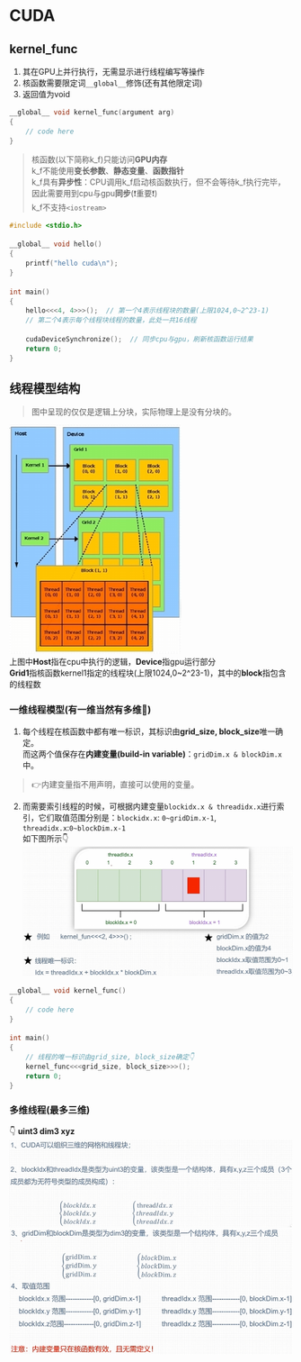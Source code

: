 # CUDA

## kernel_func

1. 其在GPU上并行执行，无需显示进行线程编写等操作
2. 核函数需要限定词`__global__`修饰(还有其他限定词)
3. 返回值为void

```cpp
__global__ void kernel_func(argument arg)
{
    // code here
}
```

> 核函数(以下简称k_f)只能访问**GPU内存**  
> k_f不能使用**变长参数**、**静态变量**、**函数指针**  
> k_f具有**异步性**：CPU调用k_f启动核函数执行，但不会等待k_f执行完毕，因此需要用到cpu与gpu**同步**(❗重要❗)  
> k_f不支持`<iostream>`

```cpp
#include <stdio.h>

__global__ void hello()
{
    printf("hello cuda\n");
}

int main()
{
    hello<<<4, 4>>>();  // 第一个4表示线程块的数量(上限1024,0~2^23-1)
    // 第二个4表示每个线程块线程的数量，此处一共16线程

    cudaDeviceSynchronize();  // 同步cpu与gpu，刷新核函数运行结果
    return 0;
}
```

## 线程模型结构

> 图中呈现的仅仅是逻辑上分块，实际物理上是没有分块的。

![线程模型结构](cuda_pics/线程模型结构.png  "线程模型结构")  
上图中**Host**指在cpu中执行的逻辑，**Device**指gpu运行部分  
**Grid1**指核函数kernel1指定的线程块(上限1024,0~2^23-1)，其中的**block**指包含的线程数

### 一维线程模型(有一维当然有多维😤)

1. 每个线程在核函数中都有唯一标识，其标识由**grid_size, block_size**唯一确定。  
而这两个值保存在**内建变量(build-in variable)**：`gridDim.x & blockDim.x`中。
> 👉内建变量指不用声明，直接可以使用的变量。

2. 而需要索引线程的时候，可根据内建变量`blockidx.x & threadidx.x`进行索引，它们取值范围分别是：`blockidx.x`: `0~gridDim.x-1`, `threadidx.x`:`0~blockDim.x-1`  
如下图所示👇
![线程标识](cuda_pics/Thread_idx.png)

```cpp
__global__ void kernel_func()
{
    // code here
}

int main()
{
    // 线程的唯一标识由grid_size, block_size确定👇
    kernel_func<<<grid_size, block_size>>>();
    return 0;
}
```

### 多维线程(最多三维)

👇  **uint3  dim3  xyz**
![多维线程1](cuda_pics/多维线程1.png) ![多维线程2](cuda_pics/多维线程2.png)  

